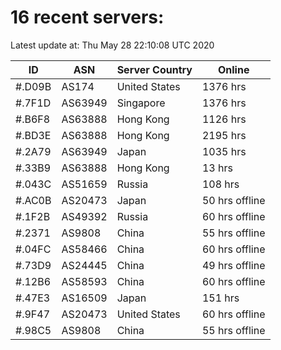 # 16 recent servers:

Latest update at: Thu May 28 22:10:08 UTC 2020

| ID | ASN | Server Country | Online |
| -- | --- | -------------- | ------ |
| #.D09B | AS174 | United States | 1376 hrs |
| #.7F1D | AS63949 | Singapore | 1376 hrs |
| #.B6F8 | AS63888 | Hong Kong | 1126 hrs |
| #.BD3E | AS63888 | Hong Kong | 2195 hrs |
| #.2A79 | AS63949 | Japan | 1035 hrs |
| #.33B9 | AS63888 | Hong Kong | 13 hrs |
| #.043C | AS51659 | Russia | 108 hrs |
| #.AC0B | AS20473 | Japan | 50 hrs offline |
| #.1F2B | AS49392 | Russia | 60 hrs offline |
| #.2371 | AS9808 | China | 55 hrs offline |
| #.04FC | AS58466 | China | 60 hrs offline |
| #.73D9 | AS24445 | China | 49 hrs offline |
| #.12B6 | AS58593 | China | 60 hrs offline |
| #.47E3 | AS16509 | Japan | 151 hrs |
| #.9F47 | AS20473 | United States | 60 hrs offline |
| #.98C5 | AS9808 | China | 55 hrs offline |

